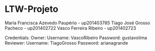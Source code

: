 # LTW-Projeto

Maria Francisca Azevedo Paupério - up201403785
Tiago José Grosso Pacheco - up201402722
Vasco Ferreira Ribeiro - up201402723

Credentials:
  Owner:
    Username: VascoRibeiro
    Password: gustavolima
  Reviewer:
    Username: TiagoGrosso
    Password: arianagrande
